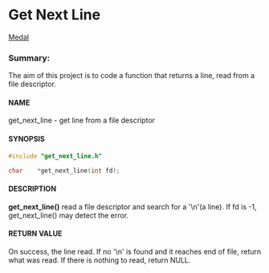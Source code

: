 # Get Next Line
[Medal](/images/get_next_linem.jpg "Project Medal")

### **Summary:** 
The aim of this project is to code a function that returns a line, read
from a file descriptor.

#### NAME
get_next_line - get line from a file descriptor

#### SYNOPSIS
```c
#include "get_next_line.h"

char	*get_next_line(int fd);
```
#### DESCRIPTION
**get_next_line()** read a file descriptor and search for a '\n'(a line).
If fd is -1, get_next_line() may detect the error.

#### RETURN VALUE
On success, the line read. If no '\n' is found and it reaches end of file, return
what was read. If there is nothing to read, return NULL.

